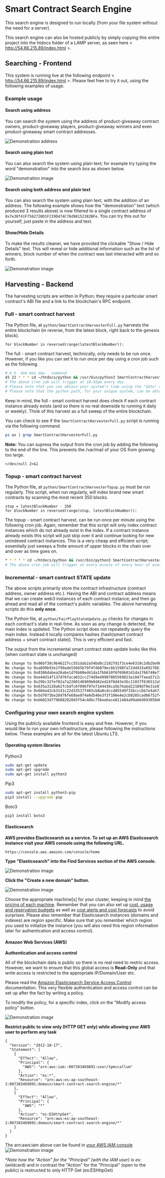 # Smart Contract Search Engine

This search engine is designed to run locally (from your file system without the need for a server).

This search engine can also be hosted publicly by simply copying this entire project into the htdocs folder of a LAMP server, as seen here < http://54.66.215.89/index.html >.

## Searching - Frontend

This system is running live at the following endpoint < http://54.66.215.89/index.html >. Please feel free to try it out, using the following examples of usage.

### Example usage

#### Search using address

You can search the system using the address of product-giveaway contract owners, product-giveaway players, product-giveaway winners and even product-giveaway smart contract addresses.

![Demonstration address](images/demonstration_address.png)

#### Search using plain text 

You can also search the system using plain text; for example try typing the word "demonstration" into the search box as shown below.

![Demonstration image](images/demonstration_text.png)

#### Search using both address and plain text

You can also search the system using plain text, with the addition of an address. The following example shows how the "demonstration" text (which produced 3 results above) is now filtered to a single contract address of `0x7e38f41F7562720D1F219D474C78d98152382BFe`. You can try this out for yourself, just paste in the address and text.

#### Show/Hide Details

To make the results cleaner, we have provided the clickable "Show / Hide Details" text. This will reveal or hide additional information such as the list of winners, block number of when the contract was last interacted with and so forth.

![Demonstration image](images/demonstration_show.png)


## Harvesting - Backend

The harvesting scripts are written in Python; they require a particular smart contract's ABI file and a link to the blockchain's RPC endpoint.

### Full - smart contract harvest

The Python file, at `python/SmartContractHarvesterFull.py` harvests the entire blockchain (in reverse, from the latest block, right back to the genesis block).

```python3
for blockNumber in reversed(range(latestBlockNumber)):
```

The full - smart contract harvest, technically, only needs to be run once. However, if you like you can set it to run once per day using a cron job such as the following. 

```bash
# m h  dom mon dow   command
45 22 * * * cd ~/htdocs/python && /usr/bin/python3 SmartContractHarvesterFull.py
# The above cron job will trigger at 10:45pm every day
# Please note that you can obtain your system's time using the "date" command
# Please note that the python path, for your unique system, can be obtained via the "which python3" command
```

Keep in mind, the full - smart contract harvest does check if each contract instance already exists (and so there is no real downside to running it daily or weekly). Think of this harvest as a full sweep of the entire blockchain.

You can check to see if the `SmartContractHarvesterFull.py` script is running via the following command.

```bash
ps ax | grep SmartContractHarvesterFull.py
```
**Note:** You can supress the output from the cron job by adding the following to the end of the line. This prevents the /var/mail of your OS from growing too large.
```
>/dev/null 2>&1
```

### Topup - smart contract harvest

The Python file, at `python/SmartContractHarvesterTopup.py` must be run regularly. This script, when run regularly, will index brand new smart contracts by scanning the most recent 350 blocks. 

```python3
stop = latestBlockNumber - 350
for blockNumber in reversed(range(stop, latestBlockNumber)):
```

The topup - smart contract harvest, can be run once per minute using the following cron job. Again, remember that this script will only index contract instances which do not already exist in the index. If a contract instance already exists this script will just skip over it and continue looking for new unindexed contract instances. This is a very cheap and efficient script; essentially just sweeps a finite amount of upper blocks in the chain over and over as time goes on.

```bash
* * * * * cd ~/htdocs/python && /usr/bin/python3 SmartContractHarvesterTopup.py
# The above cron job will trigger at every minute of every hour of every day
```

### Incremental  - smart contract **STATE** update

The above scripts primarily store the contract infrastructure (contract address, owner address etc.). Having the ABI and contract address means that we can create web3 instances of each contract instance; and then go ahead and read all of the contract's public variables. The above harvesting scripts do this **only once**.

The Python file, at `python/FairPlayStateUpdate.py` checks for changes in each contract's state in real-time. As soon as any change is detected, the main index is updated. The Python script does not repeatedly query the main index. Instead it locally compares hashes (hash(smart contract address + smart contract state)). This is very efficient and fast.

The output from the incremental smart contract state update looks like this (when contract state is unchanged)

```bash
No change to 0x06bf38c9b46227cc551dab2a54bd8c21027d1f3ce4e6310c2db2be98bbba44d8 
No change to 0xa899b93e1f99ade55665b79f4fdb879ecbb1598fa72dd433a6927861170d4d52 
No change to 0x0386dabea26abe1d76b80ed41da1fbb610f6f69b01d1da1766748e776f7b9da6 
No change to 0xe44d14f137d76faca652cc274d9e49907805569823a1847faea5712afcc77808 
No change to 0x296c32fef02a7a22601d6969b0d62ed24f8d43e36c11037f636512a5a06e8be2 
No change to 0x635a3120a62fcbdfc6f096f97e7144436ca5b76abd22109df0e31e8773222caa 
No change to 0x604a42cb3141c22d33517f403cb8a8cdccd85549f31bcccbb7e4ab73f7b2fb56 
No change to 0x5d7073be26976fe69ae8f4e0d546e3f3f106e4e2cb9285cad66752f468e9d0de 
No change to 0xb6023d7796882028d3f54c4dbc756ee6ace811484a99ab6d693058d65af62ccd 
```

### Configuring your own search engine system

Using the publicly available frontend is easy and free. However, if you would like to run your own infrastructure, please following the instructions below. These examples are all for the latest Ubuntu LTS.

#### Operating system libraries

Python3

```bash
sudo apt-get update
sudo apt-get upgrade
sudo apt-get install python3
```
Pip3

```bash
sudo apt-get install python3-pip
pip3 install --upgrade pip
```

Boto3
```bash
pip3 install boto3
```
#### Elasticsearch

**AWS provides Elasticsearch as a service. To set up an AWS Elasticsearch instance visit your AWS console using the following URL.**
```
https://console.aws.amazon.com/console/home
```
**Type "Elasticsearch" into the Find Services section of the AWS console.**

![Demonstration image](images/find_services.png)

**Click the "Create a new domain" button.**

![Demonstration image](images/create_new_es_domain.png)

Choose the appropriate machine[s] for your cluster, keeping in mind [the pricing of each machine](https://aws.amazon.com/ec2/pricing/on-demand/). Remember that you can also set up [cost, usage and reservation budgets](https://console.aws.amazon.com/billing/home?region=us-east-1#/budgets/create?type=COST) as well as [cost alerts and cost forecasts](https://docs.aws.amazon.com/AmazonCloudWatch/latest/monitoring/monitor_estimated_charges_with_cloudwatch.html) to avoid surprises. Please also remember that Elasticsearch instances (domains and indexes) are region specific. Make sure that you remember which region you used to initialize the instance (you will also need this region information later for authentication and access control).

#### Amazon Web Services (AWS)

**Authentication and access control**

All of the blockchain data is public so there is no real need to restric access. However, we want to ensure that this global access is **Read-Only** and that write access is restricted to the appropriate IP/Domain/User etc.

Please read the [Amazon Elasticsearch Service Access Control](https://docs.aws.amazon.com/elasticsearch-service/latest/developerguide/es-ac.html) documentation. This very flexible authentication and access control can be set up after the fact by writing a policy.

To modify the policy, for a specific index, click on the "Modify access policy" button.

![Demonstration image](images/modify_access.png)

**Restrict public to view only (HTTP GET only) while allowing your AWS user to perform any task**
```
{
  "Version": "2012-10-17",
  "Statement": [
    {
      "Effect": "Allow",
      "Principal": {
        "AWS": "arn:aws:iam::007383469891:user/tpmccallum"
      },
      "Action": "es:*",
      "Resource": "arn:aws:es:ap-southeast-2:007383469891:domain/smart-contract-search-engine/*"
    },
    {
      "Effect": "Allow",
      "Principal": {
        "AWS": "*"
      },
      "Action": "es:ESHttpGet",
      "Resource": "arn:aws:es:ap-southeast-2:007383469891:domain/smart-contract-search-engine/*"
    }
  ]
}
```
The arn:aws:iam above can be found in [your AWS IAM console](https://console.aws.amazon.com/iam/home#/home)
![Demonstration image](images/aim.png)

**Note how the "Action" for the "Principal" (with the IAM user) is es:* (wildcard) and in contrast the "Action" for the "Principal" (open to the public) is restructed to only HTTP Get (es:ESHttpGet)
